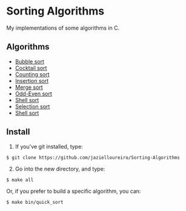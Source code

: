# Sorting Algorithms

My implementations of some algorithms in C.

## Algorithms

- [Bubble sort](https://github.com/jazielloureiro/Sorting-Algorithms/blob/master/src/bubble_sort.c)
- [Cocktail sort](https://github.com/jazielloureiro/Sorting-Algorithms/blob/master/src/cocktail_sort.c)
- [Counting sort](https://github.com/jazielloureiro/Sorting-Algorithms/blob/master/src/counting_sort.c)
- [Insertion sort](https://github.com/jazielloureiro/Sorting-Algorithms/blob/master/src/insertion_sort.c)
- [Merge sort](https://github.com/jazielloureiro/Sorting-Algorithms/blob/master/src/merge_sort.c)
- [Odd-Even sort](https://github.com/jazielloureiro/Sorting-Algorithms/blob/master/src/odd-even_sort.c)
- [Shell sort](https://github.com/jazielloureiro/Sorting-Algorithms/blob/master/src/shell_sort.c)
- [Selection sort](https://github.com/jazielloureiro/Sorting-Algorithms/blob/master/src/selection_sort.c)
- [Shell sort](https://github.com/jazielloureiro/Sorting-Algorithms/blob/master/src/shell_sort.c)

## Install

1. If you've git installed, type:

`$ git clone https://github.com/jazielloureiro/Sorting-Algorithms`

2. Go into the new directory, and type:

`$ make all`

Or, if you prefer to build a specific algorithm, you can:

`$ make bin/quick_sort`
